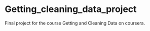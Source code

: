 # Getting_cleaning_data_project
Final project for the course Getting and Cleaning Data on coursera.
